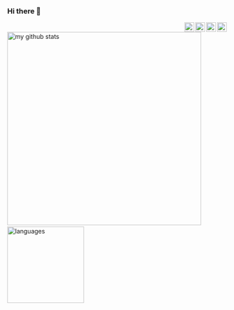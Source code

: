 ### Hi there 👋

<a href="https://shaash-prajjwal.medium.com/">
    <img align="right" alt="Shashwat Prajjwal | Medium" width="22px" src="https://cdn.jsdelivr.net/npm/simple-icons@3.12.0/icons/medium.svg" />
  </a>
  <a href="https://www.instagram.com/shashwat.prajjwal">
    <img align="right" alt="Shashwat Prajjwal | Instagram" width="22px" src="https://cdn.jsdelivr.net/npm/simple-icons@v3/icons/instagram.svg" />
  </a>
  <a href="https://twitter.com/its_shash">
    <img align="right" alt="Shashwat Prajjwal | Twitter" width="22px" src="https://cdn.jsdelivr.net/npm/simple-icons@v3/icons/twitter.svg" />
  </a>
  <a href="https://www.linkedin.com/in/shashwat-prajjwal/">
     <img align="right" alt="Shashwat Prajjwal | LinkedIn" width="22px" src="https://cdn.jsdelivr.net/npm/simple-icons@v3/icons/linkedin.svg" />
  </a>

<p align="left">
<img src="https://github-readme-stats.vercel.app/api?username=sprajjwal&show_icons=true&title_color=fff&icon_color=ffbb00&text_color=9f9f9f&bg_color=151515" alt="my github stats" width="445"/>&nbsp;<img src="https://github-readme-stats.vercel.app/api/top-langs/?username=sprajjwal&layout=compact&show_icons=true&title_color=fff&icon_color=fc8930&text_color=9f9f9f&bg_color=151515" alt="languages" height="176">
</p>

<!--
**sprajjwal/sprajjwal** is a ✨ _special_ ✨ repository because its `README.md` (this file) appears on your GitHub profile.


- 🌱 I’m currently learning Go, Web graphics & data visualization and Advanced recursions.
- 💬 Ask me about anything
- 📫 How to reach me any of the links above
- 😄 Pronouns he/him/his

